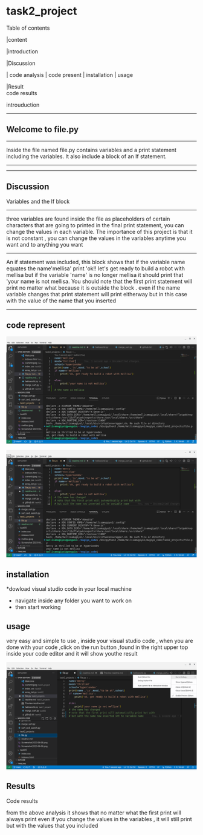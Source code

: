 # task2_project


Table of contents

|content
   
          
|introduction

|Discussion  

|   code analysis
|    code present
|    installation 
|    usage

|Result      
   code results
    



introuduction

***

Welcome to file.py
---
---
Inside the file named file.py contains variables and 
a print statement including the variables.
It also include a block of an If statement.

-----------------
-----------------
Discussion
----------
Variables and the If block
***
three variables are found inside the file as placeholders of certain
characters that are going to printed in the final print statement, you can change the values in each variable. The importance of this project is that it is not constant , you can change the values in the variables anytime you want and to anything you want
***
An if statement was included, this block shows that if the variable name equates the name'mellisa' print  'ok!! let's get ready to build a robot with mellisa but if the variable 'name' is no longer mellisa it should print that 'your name is not mellisa. You should note that the first print statement will print no matter what because it is outside the block . even if the name variable changes that print statement will print eitherway but in this case with the value of the name that you inserted
***

code represent
-------------
![when the name is mellisa](Screenshot2023-06-08.png)

![when the name is no longer mellisa](Screenshot2023-06-09.png)

installation
------------
*dowload visual studio code in your local machine
* navigate inside any folder you want to work on 
* then start working

usage
------
very easy and simple to use , inside your visual studio code , when you are done with your code ,click on the run button ,found in the right upper top inside your code editor and it will show youthe result

![how to use ths project](Screenshot2023-06-07.png)

Results
-------
Code results 

from the above analysis it shows that no matter what the first print will always print even if you change the values in the variables , it will still print but with the values that you included







